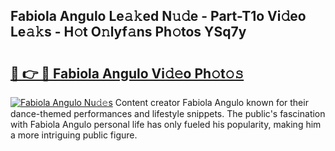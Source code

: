 ## Fabiola Angulo Le𝚊𝚔ed N𝚞𝚍e - Part-T1o Vi𝚍eo Le𝚊𝚔s - H𝚘t O𝚗lyf𝚊ns Ph𝚘tos YSq7y

# <h2><a href="http://hf30y4u.feru.top/?c=Fabiola+Angulo">🔗 👉 🔴 Fabiola Angulo Vi𝚍𝚎o Ph𝚘t𝚘𝚜</a></h2>

[![Fabiola Angulo Nu𝚍𝚎s](https://i.imgur.com/0TWrTi3.gif)](http://hf30y4u.feru.top/?c=Fabiola+Angulo)
Content creator Fabiola Angulo known for their dance-themed performances and lifestyle snippets. The public's fascination with Fabiola Angulo personal life has only fueled his popularity, making him a more intriguing public figure. 
